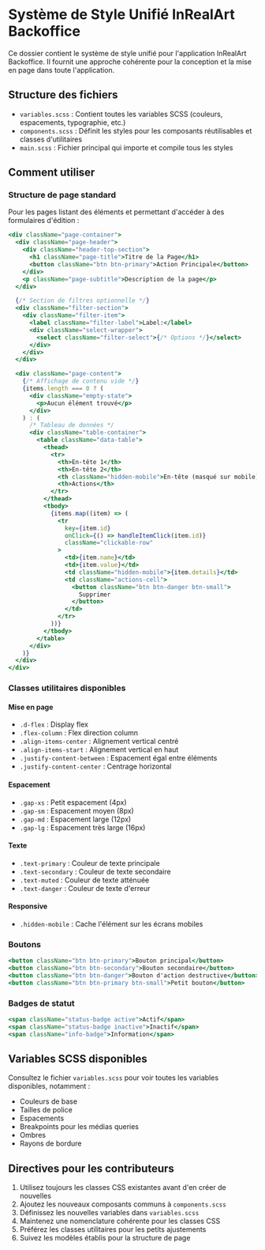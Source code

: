 # Système de Style Unifié InRealArt Backoffice

Ce dossier contient le système de style unifié pour l'application InRealArt Backoffice. Il fournit une approche cohérente pour la conception et la mise en page dans toute l'application.

## Structure des fichiers

- `variables.scss` : Contient toutes les variables SCSS (couleurs, espacements, typographie, etc.)
- `components.scss` : Définit les styles pour les composants réutilisables et classes d'utilitaires
- `main.scss` : Fichier principal qui importe et compile tous les styles

## Comment utiliser

### Structure de page standard

Pour les pages listant des éléments et permettant d'accéder à des formulaires d'édition :

```jsx
<div className="page-container">
  <div className="page-header">
    <div className="header-top-section">
      <h1 className="page-title">Titre de la Page</h1>
      <button className="btn btn-primary">Action Principale</button>
    </div>
    <p className="page-subtitle">Description de la page</p>
  </div>

  {/* Section de filtres optionnelle */}
  <div className="filter-section">
    <div className="filter-item">
      <label className="filter-label">Label:</label>
      <div className="select-wrapper">
        <select className="filter-select">{/* Options */}</select>
      </div>
    </div>
  </div>

  <div className="page-content">
    {/* Affichage de contenu vide */}
    {items.length === 0 ? (
      <div className="empty-state">
        <p>Aucun élément trouvé</p>
      </div>
    ) : (
      /* Tableau de données */
      <div className="table-container">
        <table className="data-table">
          <thead>
            <tr>
              <th>En-tête 1</th>
              <th>En-tête 2</th>
              <th className="hidden-mobile">En-tête (masqué sur mobile)</th>
              <th>Actions</th>
            </tr>
          </thead>
          <tbody>
            {items.map((item) => (
              <tr
                key={item.id}
                onClick={() => handleItemClick(item.id)}
                className="clickable-row"
              >
                <td>{item.name}</td>
                <td>{item.value}</td>
                <td className="hidden-mobile">{item.details}</td>
                <td className="actions-cell">
                  <button className="btn btn-danger btn-small">
                    Supprimer
                  </button>
                </td>
              </tr>
            ))}
          </tbody>
        </table>
      </div>
    )}
  </div>
</div>
```

### Classes utilitaires disponibles

#### Mise en page

- `.d-flex` : Display flex
- `.flex-column` : Flex direction column
- `.align-items-center` : Alignement vertical centré
- `.align-items-start` : Alignement vertical en haut
- `.justify-content-between` : Espacement égal entre éléments
- `.justify-content-center` : Centrage horizontal

#### Espacement

- `.gap-xs` : Petit espacement (4px)
- `.gap-sm` : Espacement moyen (8px)
- `.gap-md` : Espacement large (12px)
- `.gap-lg` : Espacement très large (16px)

#### Texte

- `.text-primary` : Couleur de texte principale
- `.text-secondary` : Couleur de texte secondaire
- `.text-muted` : Couleur de texte atténuée
- `.text-danger` : Couleur de texte d'erreur

#### Responsive

- `.hidden-mobile` : Cache l'élément sur les écrans mobiles

### Boutons

```jsx
<button className="btn btn-primary">Bouton principal</button>
<button className="btn btn-secondary">Bouton secondaire</button>
<button className="btn btn-danger">Bouton d'action destructive</button>
<button className="btn btn-primary btn-small">Petit bouton</button>
```

### Badges de statut

```jsx
<span className="status-badge active">Actif</span>
<span className="status-badge inactive">Inactif</span>
<span className="info-badge">Information</span>
```

## Variables SCSS disponibles

Consultez le fichier `variables.scss` pour voir toutes les variables disponibles, notamment :

- Couleurs de base
- Tailles de police
- Espacements
- Breakpoints pour les médias queries
- Ombres
- Rayons de bordure

## Directives pour les contributeurs

1. Utilisez toujours les classes CSS existantes avant d'en créer de nouvelles
2. Ajoutez les nouveaux composants communs à `components.scss`
3. Définissez les nouvelles variables dans `variables.scss`
4. Maintenez une nomenclature cohérente pour les classes CSS
5. Préférez les classes utilitaires pour les petits ajustements
6. Suivez les modèles établis pour la structure de page
